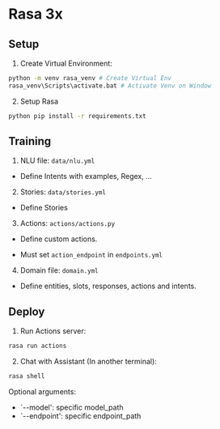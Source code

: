 # Rasa 3x

## Setup

1. Create Virtual Environment: 
```bash
python -m venv rasa_venv # Create Virtual Env
rasa_venv\Scripts\activate.bat # Activate Venv on Window
```
2. Setup Rasa
```bash
python pip install -r requirements.txt
```

## Training

1. NLU file: `data/nlu.yml`

- Define Intents with examples, Regex, ...

2. Stories: `data/stories.yml`

- Define Stories

3. Actions: `actions/actions.py`

- Define custom actions.

- Must set `action_endpoint` in `endpoints.yml`

4. Domain file: `domain.yml`

- Define entities, slots, responses, actions and intents.

## Deploy

1. Run Actions server:
```bash
rasa run actions
```
2. Chat with Assistant (In another terminal):
```bash
rasa shell
```

Optional arguments:
- `--model': specific model_path
- `--endpoint': specific endpoint_path